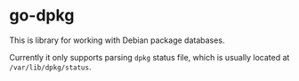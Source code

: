 # go-dpkg

This is library for working with Debian package databases.

Currently it only supports parsing `dpkg` status file, which is usually located at `/var/lib/dpkg/status`.
